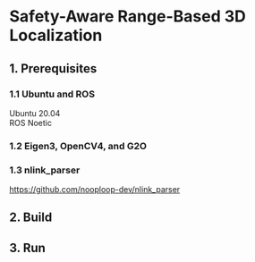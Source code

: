 # Safety-Aware Range-Based 3D Localization
## 1. Prerequisites
### 1.1 Ubuntu and ROS
Ubuntu 20.04\
ROS Noetic

### 1.2 Eigen3, OpenCV4, and G2O

### 1.3 nlink_parser
https://github.com/nooploop-dev/nlink_parser

  
## 2. Build

  
## 3. Run
